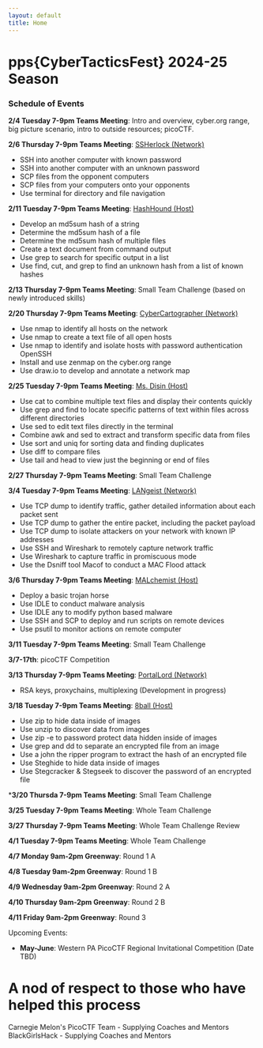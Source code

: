 ```yaml
---
layout: default
title: Home
---
```


# pps{CyberTacticsFest} 2024-25 Season

### Schedule of Events

**2/4 Tuesday 7-9pm Teams Meeting**: Intro and overview, cyber.org range, big picture scenario, intro to outside resources; picoCTF.

**2/6 Thursday 7-9pm Teams Meeting**: [SSHerlock (Network)](./classes/SSHerlock/SSHerlock)
- SSH into another computer with known password
- SSH into another computer with an unknown password
- SCP files from the opponent computers
- SCP files from your computers onto your opponents
- Use terminal for directory and file navigation

**2/11 Tuesday 7-9pm Teams Meeting**: [HashHound (Host)](./classes/HashHound/HashHound)
- Develop an md5sum hash of a string
- Determine the md5sum hash of a file
- Determine the md5sum hash of multiple files
- Create a text document from command output
- Use grep to search for specific output in a list
- Use find, cut, and grep to find an unknown hash from a list of known hashes

**2/13 Thursday 7-9pm Teams Meeting**: Small Team Challenge (based on newly introduced skills)

**2/20 Thursday 7-9pm Teams Meeting**: [CyberCartographer (Network)](./classes/CyberCartographer/CyberCartographer)
- Use nmap to identify all hosts on the network
- Use nmap to create a text file of all open hosts
- Use nmap to identify and isolate hosts with password authentication OpenSSH
- Install and use zenmap on the cyber.org range
- Use draw.io to develop and annotate a network map

**2/25 Tuesday 7-9pm Teams Meeting**: [Ms. Disin (Host)](./classes//MsDisin/MsDisin)
- Use cat to combine multiple text files and display their contents quickly
- Use grep and find to locate specific patterns of text within files across different directories
- Use sed to edit text files directly in the terminal
- Combine awk and sed to extract and transform specific data from files
- Use sort and uniq for sorting data and finding duplicates
- Use diff to compare files
- Use tail and head to view just the beginning or end of files

**2/27 Thursday 7-9pm Teams Meeting**: Small Team Challenge

**3/4 Tuesday 7-9pm Teams Meeting**: [LANgeist (Network)](./classes/LANgeist/LANgeist)
- Use TCP dump to identify traffic, gather detailed information about each packet sent
- Use TCP dump to gather the entire packet, including the packet payload
- Use TCP dump to isolate attackers on your network with known IP addresses
- Use SSH and Wireshark to remotely capture network traffic
- Use Wireshark to capture traffic in promiscuous mode
- Use the Dsniff tool Macof to conduct a MAC Flood attack

**3/6 Thursday 7-9pm Teams Meeting**: [MALchemist (Host)](./classes/MALchemist/MALchenist)
- Deploy a basic trojan horse
- Use IDLE to conduct malware analysis
- Use IDLE any to modify python based malware
- Use SSH and SCP to deploy and run scripts on remote devices
- Use psutil to monitor actions on remote computer

**3/11 Tuesday 7-9pm Teams Meeting**: Small Team Challenge

**3/7-17th**: picoCTF Competition

**3/13 Thursday 7-9pm Teams Meeting**: [PortalLord (Network)](./classes/PortalLord)
- RSA keys, proxychains, multiplexing (Development in progress)

**3/18 Tuesday 7-9pm Teams Meeting**: [8ball (Host)](./classes/8ball)
- Use zip to hide data inside of images
- Use unzip to discover data from images
- Use zip -e to password protect data hidden inside of images
- Use grep and dd to separate an encrypted file from an image
- Use a john the ripper program to extract the hash of an encrypted file
- Use Steghide to hide data inside of images
- Use Stegcracker & Stegseek to discover the password of an encrypted file

***3/20 Thursda 7-9pm Teams Meeting**: Small Team Challenge

**3/25 Tuesday 7-9pm Teams Meeting**: Whole Team Challenge

**3/27 Thursday 7-9pm Teams Meeting**: Whole Team Challenge Review

**4/1 Tuesday 7-9pm Teams Meeting**: Whole Team Challenge


**4/7 Monday 9am-2pm Greenway**: Round 1 A

**4/8 Tuesday 9am-2pm Greenway**: Round 1 B

**4/9 Wednesday 9am-2pm Greenway**: Round 2 A

**4/10 Thursday 9am-2pm Greenway**: Round 2 B

**4/11 Friday 9am-2pm Greenway**: Round 3

Upcoming Events:
- **May-June**: Western PA PicoCTF Regional Invitational Competition (Date TBD)

# A nod of respect to those who have helped this process
Carnegie Melon's PicoCTF Team - Supplying Coaches and Mentors
BlackGirlsHack - Supplying Coaches and Mentors
